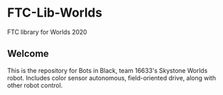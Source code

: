 # FTC-Lib-Worlds
FTC library for Worlds 2020

## Welcome
This is the repository for Bots in Black, team 16633's Skystone Worlds robot.
Includes color sensor autonomous, field-oriented drive, along with other robot control.
